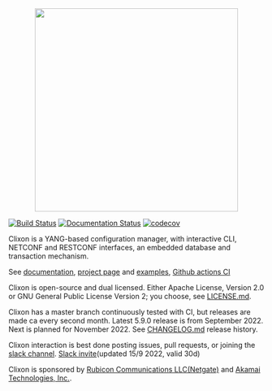 <div align="center">
  <img src="https://www.clicon.org/Clixon_logga_liggande_med-ikon.png" width="400">
</div>

[![Build Status](https://github.com/clicon/clixon/actions/workflows/ci.yml/badge.svg)](https://github.com/clicon/clixon/actions/workflows/ci.yml) [![Documentation Status](https://readthedocs.org/projects/clixon-docs/badge/?version=latest)](https://clixon-docs.readthedocs.io/en/latest/?badge=latest) [![codecov](https://codecov.io/gh/clicon/clixon/branch/master/graph/badge.svg?token=qyc6ssg9E7)](https://codecov.io/gh/clicon/clixon)

Clixon is a YANG-based configuration manager, with interactive CLI,
NETCONF and RESTCONF interfaces, an embedded database and transaction
mechanism.

See [documentation](https://clixon-docs.readthedocs.io), [project page](https://www.clicon.org) and [examples](https://github.com/clicon/clixon-examples), [Github actions CI](https://github.com/clicon/clixon/actions/workflows/ci.yml)
  
Clixon is open-source and dual licensed. Either Apache License, Version 2.0 or GNU
General Public License Version 2; you choose, see [LICENSE.md](LICENSE.md).

Clixon has a master branch continuously tested with CI, but releases are made ca every second month. Latest 5.9.0 release is from September 2022. Next is planned for November 2022. See [CHANGELOG.md](CHANGELOG.md) release history.

Clixon interaction is best done posting issues, pull requests, or joining the
[slack channel](https://clixondev.slack.com).
[Slack invite](https://join.slack.com/t/clixondev/shared_invite/zt-1fz8at20n-KGNmKD7KH2j2jIFGU_EhMQ)(updated 15/9 2022, valid 30d)

Clixon is sponsored by [Rubicon Communications LLC(Netgate)](https://www.netgate.com/) and [Akamai Technologies, Inc.](https://www.akamai.com).